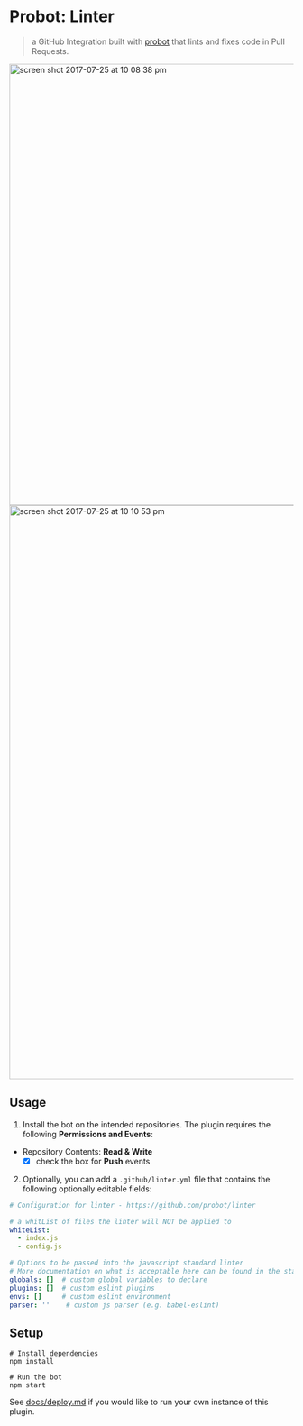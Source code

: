 # Probot: Linter

> a GitHub Integration built with [probot](https://github.com/probot/probot) that lints and fixes code in Pull Requests.

<img width="783" alt="screen shot 2017-07-25 at 10 08 38 pm" src="https://user-images.githubusercontent.com/13410355/28605333-ef0701d2-7185-11e7-984c-88a3ffea4c87.png">

<img width="1018" alt="screen shot 2017-07-25 at 10 10 53 pm" src="https://user-images.githubusercontent.com/13410355/28605378-2d327fa4-7186-11e7-891e-2d3556ab345e.png">

## Usage


1. Install the bot on the intended repositories. The plugin requires the following **Permissions and Events**:
  - Repository Contents: **Read & Write**
    - [x] check the box for **Push** events
2. Optionally, you can add a `.github/linter.yml` file that contains the following optionally editable fields:

```yml
# Configuration for linter - https://github.com/probot/linter

# a whitList of files the linter will NOT be applied to
whiteList:
  - index.js
  - config.js

# Options to be passed into the javascript standard linter
# More documentation on what is acceptable here can be found in the standard docs here: https://github.com/standard/standard#standardlinttexttext-opts-callback
globals: []  # custom global variables to declare
plugins: []  # custom eslint plugins
envs: []     # custom eslint environment
parser: ''    # custom js parser (e.g. babel-eslint)

```

## Setup

```
# Install dependencies
npm install

# Run the bot
npm start
```

See [docs/deploy.md](docs/deploy.md) if you would like to run your own instance of this plugin.
